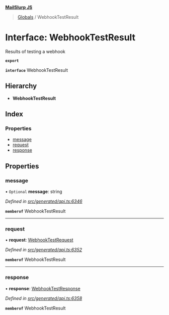 **[MailSlurp JS](../README.md)**

> [Globals](../README.md) / WebhookTestResult

# Interface: WebhookTestResult

Results of testing a webhook

**`export`** 

**`interface`** WebhookTestResult

## Hierarchy

* **WebhookTestResult**

## Index

### Properties

* [message](webhooktestresult.md#message)
* [request](webhooktestresult.md#request)
* [response](webhooktestresult.md#response)

## Properties

### message

• `Optional` **message**: string

*Defined in [src/generated/api.ts:6346](https://github.com/mailslurp/mailslurp-client/blob/eace919/src/generated/api.ts#L6346)*

**`memberof`** WebhookTestResult

___

### request

•  **request**: [WebhookTestRequest](../modules/webhooktestrequest.md)

*Defined in [src/generated/api.ts:6352](https://github.com/mailslurp/mailslurp-client/blob/eace919/src/generated/api.ts#L6352)*

**`memberof`** WebhookTestResult

___

### response

•  **response**: [WebhookTestResponse](webhooktestresponse.md)

*Defined in [src/generated/api.ts:6358](https://github.com/mailslurp/mailslurp-client/blob/eace919/src/generated/api.ts#L6358)*

**`memberof`** WebhookTestResult
